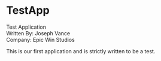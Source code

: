 TestApp
=======

Test Application<br/>
Written By: Joseph Vance<br/>
Company: Epic Win Studios<br/>

This is our first application and is strictly written to be a test. 
